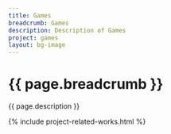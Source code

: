 ```yaml
---
title: Games
breadcrumb: Games
description: Description of Games
project: games
layout: bg-image
---
```

# {{ page.breadcrumb }}

{{ page.description }}

{% include project-related-works.html %}

